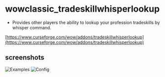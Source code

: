 # wowclassic_tradeskillwhisperlookup
* Provides other players the ability to lookup your profession tradeskills by whisper command.


[https://www.curseforge.com/wow/addons/tradeskillwhisperlookup](https://www.curseforge.com/wow/addons/tradeskillwhisperlookup)



## screenshots
![Examples](https://i.imgur.com/clyrzmQ.jpg "Request/Response examples")
![Config](https://i.imgur.com/tw5Db4J.jpg "Config examples")

